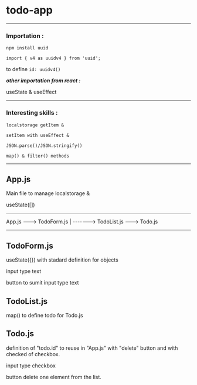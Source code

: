 # todo-app

---

### Importation :

`npm install uuid`

`import { v4 as uuidv4 } from 'uuid';`

to define `id: uuidv4()`


***other importation from react :***

useState & useEffect

---

### Interesting skills :

```
localstorage getItem &

setItem with useEffect &

JSON.parse()/JSON.stringify()

map() & filter() methods
```

---

## App.js

Main file to manage localstorage &

useState([])

---------------------------------------

App.js ---> TodoForm.js
   |
   -------> TodoList.js ---> Todo.js  

---------------------------------------

## TodoForm.js

useState({}) with stadard definition for objects

input type text

button to sumit input type text

## TodoList.js

map() to define todo for Todo.js

## Todo.js

definition of "todo.id" to reuse in "App.js"
with "delete" button and with checked of checkbox.

input type checkbox 

button delete one element from the list.






